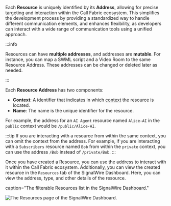 Each **Resource** is uniquely identified by its **Address**, allowing for precise targeting and interaction within the Call Fabric ecosystem.
This simplifies the development process by providing a standardized way to handle different communication elements, and
enhances flexibility, as developers can interact with a wide range of communication tools using a unified approach.

:::info

Resources can have **multiple addresses**, and addresses are **mutable**.
For instance, you can map a SWML script and a Video Room to the same Resource Address.
These addresses can be changed or deleted later as needed.

:::

Each **Resource Address** has two components:

- **Context**: A identifier that indicates in which [context](/platform/call-fabric/resources#contexts) the resource is located.
- **Name**: The name is the unique identifier for the resource.

For example, the address for an `AI Agent` resource named `Alice-AI` in the `public` context would be `/public/Alice-AI`.


:::tip
If you are  interacting with a resource from within the same context, you can omit the context from the address.
For example, if you are interacting with a `Subscribers` resource named `Bob` from within the `private` context, 
you can use the address `/Bob` instead of `/private/Bob`.
:::

Once you have created a Resource, you can use the address to interact with it within the Call Fabric ecosystem.
Additionally, you can view the created resource in the `Resources` tab of the SignalWire Dashboard.
Here, you can view the address, type, and other details of the resource.

<Frame
  
  caption="The filterable Resources list in the SignalWire Dashboard."
  >

  ![The Resources page of the SignalWire Dashboard.](@image/dashboard/resources/resource-list.webp)

</Frame>